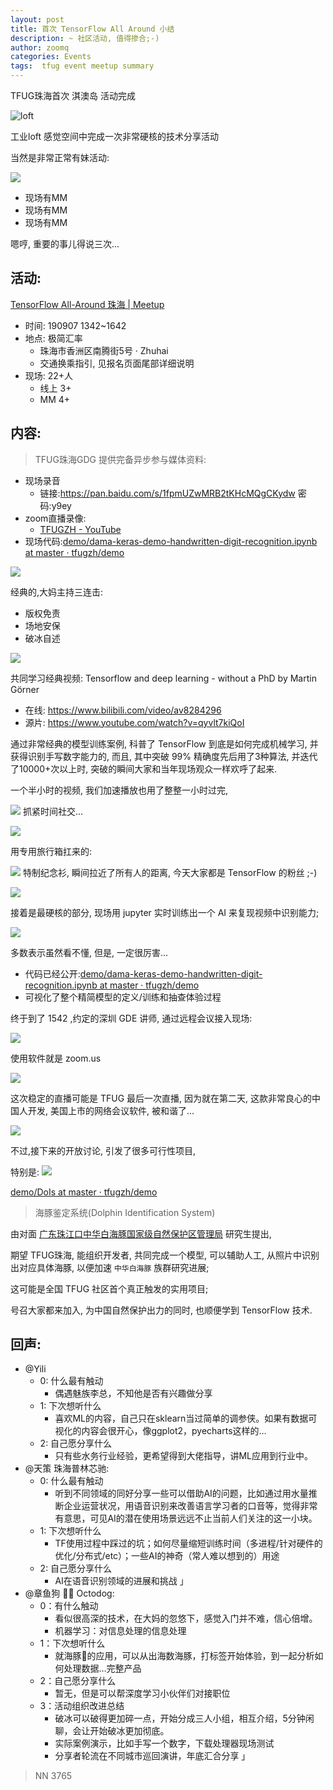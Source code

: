 ```yaml
---
layout: post
title: 首次 TensorFlow All Around 小结
description: ~ 社区活动, 值得掺合;-)
author: zoomq
categories: Events
tags:  tfug event meetup summary
---
```



TFUG珠海首次 淇澳岛 活动完成

![loft](https://ipic.zoomquiet.top/2019-09-09-full-season.jpg)

工业loft 感觉空间中完成一次非常硬核的技术分享活动



<!--more-->


当然是非常正常有妹活动:

![](https://ipic.zoomquiet.top/2019-09-09-full-foto.jpg)

- 现场有MM
- 现场有MM
- 现场有MM

嗯哼, 重要的事儿得说三次...


## 活动:
[TensorFlow All\-Around 珠海 \| Meetup](https://www.meetup.com/TensorFlow-User-Group-Zhuhai/events/264053619/)

- 时间: 190907 1342~1642
- 地点: 极简汇率
    + 珠海市香洲区南腾街5号 · Zhuhai
    + 交通换乘指引, 见报名页面尾部详细说明
- 现场: 22+人
    + 线上 3+
    + MM 4+

## 内容:
> TFUG珠海GDG 提供完备异步参与媒体资料:

- 现场录音
    + 链接:https://pan.baidu.com/s/1fpmUZwMRB2tKHcMQgCKydw  密码:y9ey
- zoom直播录像:
    + [TFUGZH \- YouTube](https://www.youtube.com/playlist?list=PLToFpvpg6EgREUnpcMZZh1BAuvPsvjC1n)
- 现场代码:[demo/dama-keras-demo-handwritten-digit-recognition.ipynb at master · tfugzh/demo](https://github.com/tfugzh/demo/blob/master/ipynb/dama-keras-demo-handwritten-digit-recognition.ipynb)



![](https://ipic.zoomquiet.top/2019-09-09-loc-dama.jpg)

经典的,大妈主持三连击:

- 版权免责
- 场地安保
- 破冰自述


![](https://ipic.zoomquiet.top/2019-09-09-ScreenShot%202019-09-09%2022.46.01.jpg)

共同学习经典视频: Tensorflow and deep learning - without a PhD by Martin Görner

- 在线: https://www.bilibili.com/video/av8284296
- 源片: https://www.youtube.com/watch?v=qyvlt7kiQoI 

通过非常经典的模型训练案例,
科普了 TensorFlow 到底是如何完成机械学习, 并获得识别手写数字能力的,
而且, 其中突破 99% 精确度先后用了3种算法,
并迭代了10000+次以上时, 突破的瞬间大家和当年现场观众一样欢呼了起来.


一个半小时的视频, 我们加速播放也用了整整一小时过完,

![](https://ipic.zoomquiet.top/2019-09-09-loc-talk.jpg)
抓紧时间社交...

![](https://ipic.zoomquiet.top/2019-09-09-tee-box.jpg)

用专用旅行箱扛来的:

![](https://ipic.zoomquiet.top/2019-09-09-tee-tf.jpg)
特制纪念衫, 瞬间拉近了所有人的距离, 
今天大家都是 TensorFlow 的粉丝 ;-)

![](https://ipic.zoomquiet.top/2019-09-09-loc-hot.jpg)

接着是最硬核的部分, 现场用 jupyter 实时训练出一个 AI 来复现视频中识别能力;

![](https://ipic.zoomquiet.top/2019-09-09-loc-listen.jpg)

多数表示虽然看不懂, 但是, 一定很厉害...

- 代码已经公开:[demo/dama-keras-demo-handwritten-digit-recognition.ipynb at master · tfugzh/demo](https://github.com/tfugzh/demo/blob/master/ipynb/dama-keras-demo-handwritten-digit-recognition.ipynb)
- 可视化了整个精简模型的定义/训练和抽查体验过程


终于到了 1542 ,约定的深圳 GDE 讲师, 通过远程会议接入现场:

![](https://ipic.zoomquiet.top/2019-09-09-zoom-master.jpg)

使用软件就是 zoom.us

![](https://ipic.zoomquiet.top/2019-09-09-zoom-webcam.jpg)

这次稳定的直播可能是 TFUG 最后一次直播, 
因为就在第二天, 这款非常良心的中国人开发, 美国上市的网络会议软件,
被和谐了...

![](https://ipic.zoomquiet.top/2019-09-09-loc-ask.jpg)

不过,接下来的开放讨论, 引发了很多可行性项目,

特别是:
![](https://ipic.zoomquiet.top/2019-09-09-ScreenShot%202019-09-09%2022.14.09.jpg)

[demo/DoIs at master · tfugzh/demo](https://github.com/tfugzh/demo/tree/master/DoIs)

> 海豚鉴定系统(Dolphin Identification System)

由对面 [广东珠江口中华白海豚国家级自然保护区管理局](http://www.cwd.gov.cn/) 研究生提出,

期望 TFUG珠海, 能组织开发者, 共同完成一个模型, 
可以辅助人工, 从照片中识别出对应具体海豚,
以便加速 `中华白海豚` 族群研究进展;

这可能是全国 TFUG 社区首个真正触发的实用项目;

号召大家都来加入, 为中国自然保护出力的同时, 也顺便学到 TensorFlow 技术.


## 回声:

- @Yili
    + 0: 什么最有触动
        * 偶遇魅族李总，不知他是否有兴趣做分享
    + 1: 下次想听什么
        * 喜欢ML的内容，自己只在sklearn当过简单的调参侠。如果有数据可视化的内容会很开心，像ggplot2，pyecharts这样的…
    + 2: 自己愿分享什么
        * 只有些水务行业经验，更希望得到大佬指导，讲ML应用到行业中。
- @天策 珠海普林芯驰: 
    + 0: 什么最有触动
        * 听到不同领域的同好分享一些可以借助AI的问题，比如通过用水量推断企业运营状况，用语音识别来改善语言学习者的口音等，觉得非常有意思，可见AI的潜在使用场景远远不止当前人们关注的这一小块。
    + 1: 下次想听什么
        * TF使用过程中踩过的坑；如何尽量缩短训练时间（多进程/针对硬件的优化/分布式/etc）；一些AI的神奇（常人难以想到的）用途
    + 2: 自己愿分享什么
        * AI在语音识别领域的进展和挑战 」
- @章鱼狗 🐙🐶 Octodog: 
    + 0：有什么触动
        * 看似很高深的技术，在大妈的忽悠下，感觉入门并不难，信心倍增。
        * 机器学习：对信息处理的信息处理
    + 1：下次想听什么
        * 就海豚🐬的应用，可以从出海数海豚，打标签开始体验，到一起分析如何处理数据…完整产品
    + 2：自己愿分享什么
        * 暂无，但是可以帮深度学习小伙伴们对接职位
    + 3：活动组织改进总结
        * 破冰可以破得更加碎一点，开始分成三人小组，相互介绍，5分钟闲聊，会让开始破冰更加彻底。
        * 实际案例演示，比如手写一个数字，下载处理器现场测试
        *  分享者轮流在不同城市巡回演讲，年底汇合分享 」




> NN 3765


